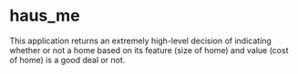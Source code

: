 # haus_me

This application returns an extremely high-level decision of indicating whether or not a home based on its feature (size of home) and value (cost of home) is a good deal or not.
